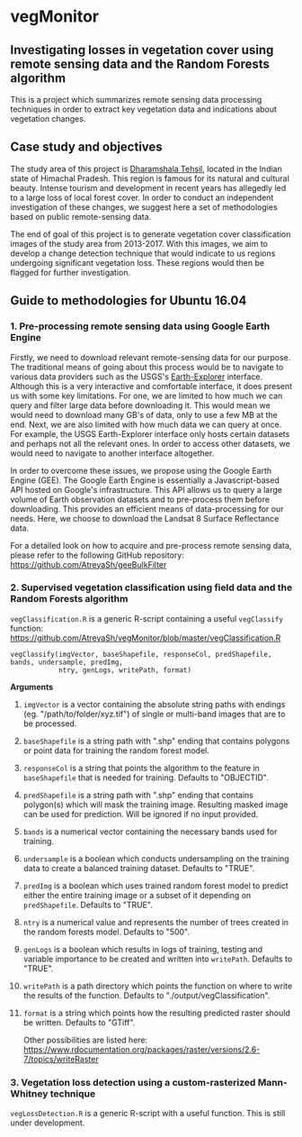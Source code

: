 # vegMonitor 

## Investigating losses in vegetation cover using remote sensing data and the Random Forests algorithm

This is a project which summarizes remote sensing data processing techniques in order to extract key vegetation data and indications about vegetation changes.

## Case study and objectives

The study area of this project is [Dharamshala Tehsil](https://en.wikipedia.org/wiki/Dharamshala), located in the Indian state of Himachal Pradesh. This region is famous for its natural and cultural beauty. Intense tourism and development in recent years has allegedly led to a large loss of local forest cover. In order to conduct an independent investigation of these changes, we suggest here a set of methodologies based on public remote-sensing data.

The end of goal of this project is to generate vegetation cover classification images of the study area from 2013-2017. With this images, we aim to develop a change detection technique that would indicate to us regions undergoing significant vegetation loss. These regions would then be flagged for further investigation.

## Guide to methodologies for Ubuntu 16.04

### 1. Pre-processing remote sensing data using Google Earth Engine

Firstly, we need to download relevant remote-sensing data for our purpose. The traditional means of going about this process would be to navigate to various data providers such as the USGS's [Earth-Explorer](https://earthexplorer.usgs.gov/) interface. Although this is a very interactive and comfortable interface, it does present us with some key limitations. For one, we are limited to how much we can query and filter large data before downloading it. This would mean we would need to download many GB's of data, only to use a few MB at the end. Next, we are also limited with how much data we can query at once. For example, the USGS Earth-Explorer interface only hosts certain datasets and perhaps not all the relevant ones. In order to access other datasets, we would need to navigate to another interface altogether. 

In order to overcome these issues, we propose using the Google Earth Engine (GEE). The Google Earth Engine is essentially a Javascript-based API hosted on Google's infrastructure. This API allows us to query a large volume of Earth observation datasets and to pre-process them before downloading. This provides an efficient means of data-processing for our needs. Here, we choose to download the Landsat 8 Surface Reflectance data. 

For a detailed look on how to acquire and pre-process remote sensing data, please refer to the following GitHub repository: https://github.com/AtreyaSh/geeBulkFilter

### 2. Supervised vegetation classification using field data and the Random Forests algorithm

`vegClassification.R` is a generic R-script containing a useful `vegClassify` function: https://github.com/AtreyaSh/vegMonitor/blob/master/vegClassification.R

```{r}
vegClassify(imgVector, baseShapefile, responseCol, predShapefile, bands, undersample, predImg, 
            ntry, genLogs, writePath, format)
```

**Arguments**

1. `imgVector` is a vector containing the absolute string paths with endings (eg. "/path/to/folder/xyz.tif") of single or multi-band images that are to be processed.

2. `baseShapefile` is a string path with ".shp" ending that contains polygons or point data for training the random forest model.

3. `responseCol` is a string that points the algorithm to the feature in `baseShapefile` that is needed for training. Defaults to "OBJECTID".

4. `predShapefile` is a string path with ".shp" ending that contains polygon(s) which will mask the training image. Resulting masked image can be used for prediction. Will be ignored if no input provided.

5. `bands` is a numerical vector containing the necessary bands used for training.

6. `undersample` is a boolean which conducts undersampling on the training data to create a balanced training dataset. Defaults to "TRUE".

7. `predImg` is a boolean which uses trained random forest model to predict either the entire training image or a subset of it depending on `predShapefile`. Defaults to "TRUE".

8. `ntry` is a numerical value and represents the number of trees created in the random forests model. Defaults to "500".

9. `genLogs` is a boolean which results in logs of training, testing and variable importance to be created and written into `writePath`. Defaults to "TRUE".

10. `writePath` is a path directory which points the function on where to write the results of the function. Defaults to "./output/vegClassification".

11. `format` is a string which points how the resulting predicted raster should be written. Defaults to "GTiff".

    Other possibilities are listed here: https://www.rdocumentation.org/packages/raster/versions/2.6-7/topics/writeRaster

### 3. Vegetation loss detection using a custom-rasterized Mann-Whitney technique

`vegLossDetection.R` is a generic R-script with a useful function. This is still under development.

